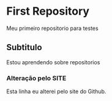 # First Repository
 Meu primeiro repositorio para testes

## Subtitulo
 Estou aprendendo sobre repositorios 
 
### Alteração pelo SITE
 Esta linha eu alterei pelo site do Github.

